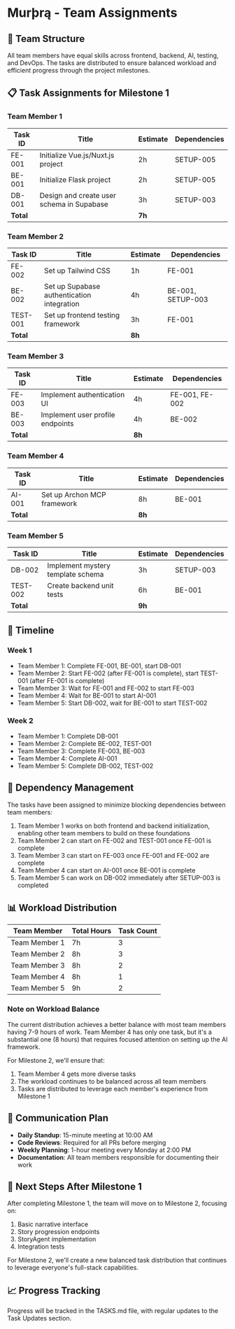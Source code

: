 # Murþrą - Team Assignments

## 👥 Team Structure

All team members have equal skills across frontend, backend, AI, testing, and DevOps. The tasks are distributed to ensure balanced workload and efficient progress through the project milestones.

## 📋 Task Assignments for Milestone 1

### Team Member 1
| Task ID | Title | Estimate | Dependencies |
|---------|-------|----------|-------------|
| FE-001 | Initialize Vue.js/Nuxt.js project | 2h | SETUP-005 |
| BE-001 | Initialize Flask project | 2h | SETUP-005 |
| DB-001 | Design and create user schema in Supabase | 3h | SETUP-003 |
| **Total** | | **7h** | |

### Team Member 2
| Task ID | Title | Estimate | Dependencies |
|---------|-------|----------|-------------|
| FE-002 | Set up Tailwind CSS | 1h | FE-001 |
| BE-002 | Set up Supabase authentication integration | 4h | BE-001, SETUP-003 |
| TEST-001 | Set up frontend testing framework | 3h | FE-001 |
| **Total** | | **8h** | |

### Team Member 3
| Task ID | Title | Estimate | Dependencies |
|---------|-------|----------|-------------|
| FE-003 | Implement authentication UI | 4h | FE-001, FE-002 |
| BE-003 | Implement user profile endpoints | 4h | BE-002 |
| **Total** | | **8h** | |

### Team Member 4
| Task ID | Title | Estimate | Dependencies |
|---------|-------|----------|-------------|
| AI-001 | Set up Archon MCP framework | 8h | BE-001 |
| **Total** | | **8h** | |

### Team Member 5
| Task ID | Title | Estimate | Dependencies |
|---------|-------|----------|-------------|
| DB-002 | Implement mystery template schema | 3h | SETUP-003 |
| TEST-002 | Create backend unit tests | 6h | BE-001 |
| **Total** | | **9h** | |

## 📅 Timeline

### Week 1
- Team Member 1: Complete FE-001, BE-001, start DB-001
- Team Member 2: Start FE-002 (after FE-001 is complete), start TEST-001 (after FE-001 is complete)
- Team Member 3: Wait for FE-001 and FE-002 to start FE-003
- Team Member 4: Wait for BE-001 to start AI-001
- Team Member 5: Start DB-002, wait for BE-001 to start TEST-002

### Week 2
- Team Member 1: Complete DB-001
- Team Member 2: Complete BE-002, TEST-001
- Team Member 3: Complete FE-003, BE-003
- Team Member 4: Complete AI-001
- Team Member 5: Complete DB-002, TEST-002

## 🔄 Dependency Management

The tasks have been assigned to minimize blocking dependencies between team members:

1. Team Member 1 works on both frontend and backend initialization, enabling other team members to build on these foundations
2. Team Member 2 can start on FE-002 and TEST-001 once FE-001 is complete
3. Team Member 3 can start on FE-003 once FE-001 and FE-002 are complete
4. Team Member 4 can start on AI-001 once BE-001 is complete
5. Team Member 5 can work on DB-002 immediately after SETUP-003 is completed

## 📊 Workload Distribution

| Team Member | Total Hours | Task Count |
|-------------|-------------|------------|
| Team Member 1 | 7h | 3 |
| Team Member 2 | 8h | 3 |
| Team Member 3 | 8h | 2 |
| Team Member 4 | 8h | 1 |
| Team Member 5 | 9h | 2 |

### Note on Workload Balance

The current distribution achieves a better balance with most team members having 7-9 hours of work. Team Member 4 has only one task, but it's a substantial one (8 hours) that requires focused attention on setting up the AI framework.

For Milestone 2, we'll ensure that:
1. Team Member 4 gets more diverse tasks
2. The workload continues to be balanced across all team members
3. Tasks are distributed to leverage each member's experience from Milestone 1

## 📝 Communication Plan

- **Daily Standup**: 15-minute meeting at 10:00 AM
- **Code Reviews**: Required for all PRs before merging
- **Weekly Planning**: 1-hour meeting every Monday at 2:00 PM
- **Documentation**: All team members responsible for documenting their work

## 🚀 Next Steps After Milestone 1

After completing Milestone 1, the team will move on to Milestone 2, focusing on:

1. Basic narrative interface
2. Story progression endpoints
3. StoryAgent implementation
4. Integration tests

For Milestone 2, we'll create a new balanced task distribution that continues to leverage everyone's full-stack capabilities.

## 📈 Progress Tracking

Progress will be tracked in the TASKS.md file, with regular updates to the Task Updates section.
